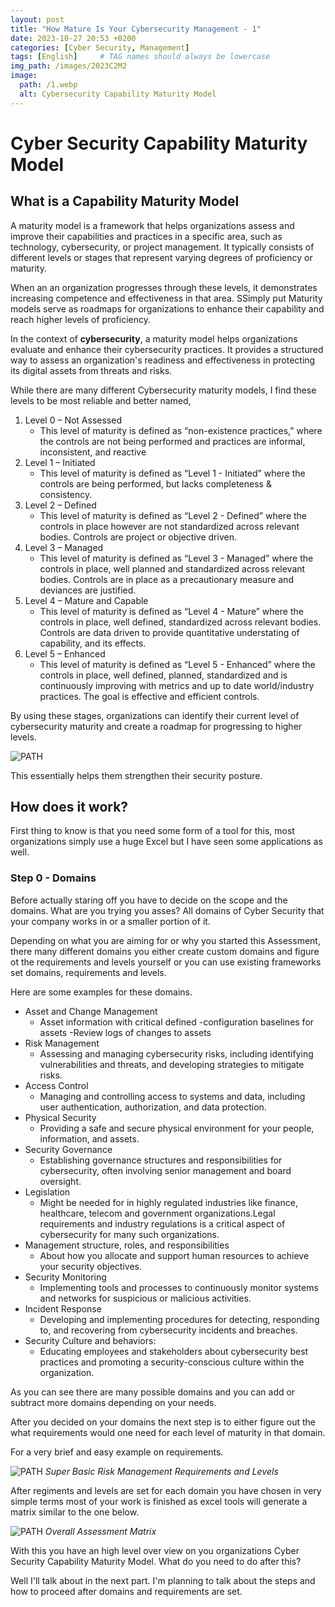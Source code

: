 ```yaml
---
layout: post
title: "How Mature Is Your Cybersecurity Management - 1"
date: 2023-10-27 20:53 +0200
categories: [Cyber Security, Management]
tags: [English]     # TAG names should always be lowercase
img_path: /images/2023C2M2
image:
  path: /1.webp
  alt: Cybersecurity Capability Maturity Model
---
```


# Cyber Security Capability Maturity Model

## What is a Capability Maturity Model

A maturity model is a framework that helps organizations assess and improve their capabilities and practices in a specific area, such as technology, cybersecurity, or project management. It typically consists of different levels or stages that represent varying degrees of proficiency or maturity.

When an an organization progresses through these levels, it demonstrates increasing competence and effectiveness in that area. SSimply put Maturity models serve as roadmaps for organizations to enhance their capability and reach higher levels of proficiency.

In the context of **cybersecurity**, a maturity model helps organizations evaluate and enhance their cybersecurity practices. It provides a structured way to assess an organization's readiness and effectiveness in protecting its digital assets from threats and risks.

While there are many different Cybersecurity maturity models, I find these levels to be most reliable and better named,

1. Level 0 – Not Assessed
   - This level of maturity is defined as “non-existence practices,” where the controls are not being performed and practices are informal, inconsistent, and reactive
2. Level 1 – Initiated
   - This level of maturity is defined as “Level 1 - Initiated” where the controls are being performed, but lacks completeness & consistency.
3. Level 2 – Defined
   - This level of maturity is defined as “Level 2 - Defined” where the controls in place however are not standardized across relevant bodies. Controls are project or objective driven.
4. Level 3 – Managed
   - This level of maturity is defined as “Level 3 - Managed” where the controls in place, well planned and standardized across relevant bodies. Controls are in place as a precautionary measure and deviances are justified.
5. Level 4 – Mature and Capable
   - This level of maturity is defined as “Level 4 - Mature” where the controls in place, well defined, standardized across relevant bodies. Controls are data driven to provide quantitative understating of capability, and its effects.
6. Level 5 – Enhanced
   - This level of maturity is defined as “Level 5 - Enhanced” where the controls in place, well defined, planned, standardized and is continuously improving with metrics and up to date world/industry practices. The goal is effective and efficient controls.

By using these stages, organizations can identify their current level of cybersecurity maturity and create a roadmap for progressing to higher levels.

![PATH](/2.png)

This essentially helps them strengthen their security posture.

## How does it work?

First thing to know is that you need some form of a tool for this, most organizations simply use a huge Excel but I have seen some applications as well.

### Step 0 - Domains

Before actually staring off you have to decide on the scope and the domains. What are you trying you asses? All domains of Cyber Security that your company works in or a smaller portion of it.

Depending on what you are aiming for or why you started this Assessment, there many different domains you either create custom domains and figure ot the requirements and levels yourself or you can use existing frameworks set domains, requirements and levels. 

Here are some examples for these domains.

- Asset and Change Management
  - Asset information with critical defined -configuration baselines for assets -Review logs of changes to assets
- Risk Management
  - Assessing and managing cybersecurity risks, including identifying vulnerabilities and threats, and developing strategies to mitigate risks.
- Access Control
  - Managing and controlling access to systems and data, including user authentication, authorization, and data protection.
- Physical Security
  - Providing a safe and secure physical environment for your people, information, and assets.
- Security Governance
  - Establishing governance structures and responsibilities for cybersecurity, often involving senior management and board oversight.
- Legislation
  - Might be needed for in highly regulated industries like finance, healthcare, telecom and government organizations.Legal requirements and industry regulations is a critical aspect of cybersecurity for many such organizations.
- Management structure, roles, and responsibilities
  - About how you allocate and support human resources to achieve your security objectives.
- Security Monitoring
  - Implementing tools and processes to continuously monitor systems and networks for suspicious or malicious activities.
- Incident Response
  - Developing and implementing procedures for detecting, responding to, and recovering from cybersecurity incidents and breaches.
- Security Culture and behaviors:
  - Educating employees and stakeholders about cybersecurity best practices and promoting a security-conscious culture within the organization.

As you can see there are many possible domains and you can add or subtract more domains depending on your needs.

After you decided on your domains the next step is to either figure out the what requirements would one need for each level of maturity in that domain.

For a very brief and easy example on requirements.

![PATH](/3.png) _Super Basic Risk Management Requirements and Levels_

After regiments and levels are set for each domain you have chosen in very simple terms most of your work is finished as excel tools will generate a matrix similar to the one below.

![PATH](/4.png) _Overall Assessment Matrix_

With this you have an high level over view on you organizations Cyber Security Capability Maturity Model. What do you need to do after this?

Well I'll talk about in the next part. I'm planning to talk about the steps and how to proceed after domains and requirements are set.
